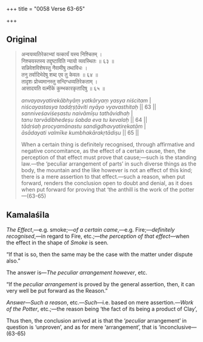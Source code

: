 +++
title = "0058 Verse 63-65"

+++
## Original 
>
> अन्वयव्यतिरेकाभ्यां यत्कार्यं यस्य निश्चितम् ।  
> निश्चयस्तस्य तद्दृष्टाविति न्यायो व्यवस्थितः ॥ ६३ ॥  
> सन्निवेशविशेषस्तु नैवामीषु तथाविधः ।  
> तनु तर्वादिभेदेषु शब्द एव तु केवलः ॥ ६४ ॥  
> तादृशः प्रोच्यमानस्तु सन्दिग्धव्यतिरेकताम् ।  
> आसादयति वल्मीके कुम्भकारकृतादिषु ॥ ६५ ॥ 
>
> *anvayavyatirekābhyāṃ yatkāryaṃ yasya niścitam* \|  
> *niścayastasya taddṛṣṭāviti nyāyo vyavasthitaḥ* \|\| 63 \|\|  
> *sanniveśaviśeṣastu naivāmīṣu tathāvidhaḥ* \|  
> *tanu tarvādibhedeṣu śabda eva tu kevalaḥ* \|\| 64 \|\|  
> *tādṛśaḥ procyamānastu sandigdhavyatirekatām* \|  
> *āsādayati valmīke kumbhakārakṛtādiṣu* \|\| 65 \|\| 
>
> When a certain thing is definitely recognised, through affirmative and negative concomitance, as the effect of a certain cause, then, the perception of that effect must prove that cause;—such is the standing law.—the ‘peculiar arrangement of parts’ in such diverse things as the body, the mountain and the like however is not an effect of this kind; there is a mere assertion to that effect.—such a reason, when put forward, renders the conclusion open to doubt and denial, as it does when put forward for proving that ‘the anthill is the work of the potter—(63-65)



## Kamalaśīla

*The Effect*,—e.g. smoke;—*of a certain came*,—e.g. Fire;—*definitely recognised*,—in regard to Fire, etc.;—*the perception of that effect*—when the effect in the shape of *Smoke* is seen.

“If that is so, then the same may be the case with the matter under dispute also.”

The answer is—*The peculiar arrangement however*, etc.

“If the *peculiar arrangement* is proved by the general assertion, then, it can very well be put forward as the Reason.”

*Answer*—*Such* *a reason*, etc.—*Such*—i.e. based on mere assertion.—*Work* *of the Potter*, etc.;—the reason being ‘the fact of its being a product of Clay’,

Thus then, the conclusion arrived at is that the ‘*peculiar* arrangement’ in question is ‘unproven’, and as for mere ‘arrangement’, that is ‘inconclusive—(63-65)


